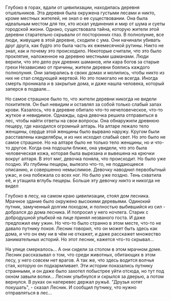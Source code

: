 Глубоко в горах, вдали от цивилизации, находилась деревня отшельников. Эта деревня была окружена густыми лесами и никто, кроме местных жителей, не знал о ее существовании. Она была идеальным местом для тех, кто искал уединения и мир от шума и суеты городской жизни. Однако, существовала тайна, которую жители этой деревни старательно скрывали от посторонних глаз. В полнолуние, все люди, живущие в этой деревне, сходили с ума. Они начинали убивать друг друга, как будто это была часть их ежемесячной рутины. Никто не знал, как и почему это происходило. Некоторые считали, что это было проклятие, наложенное на деревню местными шаманами. Люди верили, что это дело рук древних шаманов, или кара богов за старые грехи Независимо от причины, жители деревни боялись каждого полнолуния. Они запирались в своих домах и молились, чтобы никто из них не стал следующей жертвой. Но это помогало не всегда. Иногда смерть проникала и в закрытые дома, и даже нашла человека, который заперся в подвале...

Но самое страшное было то, что жители деревни никогда не видели похитителя. Он был невидим и оставлял за собой только слабый запах крови. 
Казалось, что в деревне обитало что-то нечеловеческое, что-то жуткое и невидимое. Однажды, одна девочка решила отправиться в лес, чтобы найти ответы на свои вопросы. 
Она обнаружили древнюю пещеру, где находился огромный алтарь. На алтаре лежало тело женщины, сердце этой женщины было вырвано наружу. Кругом были расставлены канделябры, и из них исходил слабый свет. Но это было не самое страшное. Но на алтаре  было не только тело женщины, но и что-то другое. Когда она подошли ближе, она увидели, что это была человеческая кожа, которая была вырезана и вывешена на крючки вокруг алтаря. 
В этот миг, девочка поняла, что происходит. Но было уже поздно. Из глубины пещеры, вылезло что-то, не поддающееся описанию, и совершенно немыслимое.
Девочку наводнил первобытный ужас, и она побежала со всех ног. Но было уже поздно. Тень схватила её, и утащила вглубь пещеры.
Больше эту девочку никто и никогда не видел

Глубоко в лесу, на самом краю цивилизации, стоял дом лесника. Мрачное здание было окружено высокими деревьями. 
Одинокий путник, замученный долгим походом, и полностью выбившийся из сил - добрался до дома лесника. И попросил у него ночлега.
Старик с добродушной улыбкой на лице принял незваного госта. И даже предложил ему ужин. 
Но что-то было странно в этом месте, что-то не давало путнику покоя. Лесник говорил, что он может быть здесь как дома, и что он ему ни в чём не откажет, и даже расскажет множество занимательных историй. Но этот лесник, кажется что-то скрывал...

На улице смеркалось... А они сидели за столом в этом мрачном доме. Лесник рассказывал о том, что среди животных, обитающих в этом лесу, у него совсем нет врагов. А так же, что здесь водится волчья стая, которую он подкармливает.
Эти истории показались путнику странными, и он даже было захотел побыстрее уйти отсюда, но тут под окном завыли волки...
Лесник улыбнулся и скрылся за дверью, а потом вернулся. В руках он наперевес держал ружьё. 
"Друзья хотят покушать", - сказал Лесник. И сообщил путнику, что нужно отправляться в лес...
